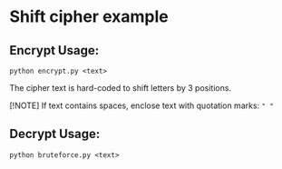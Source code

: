 # Shift cipher example

## Encrypt Usage:
``` 
python encrypt.py <text>
```

The cipher text is hard-coded to shift letters by 3 positions.

[!NOTE]
If text contains spaces, enclose text with quotation marks: ```" "```

## Decrypt Usage:
``` 
python bruteforce.py <text>
```